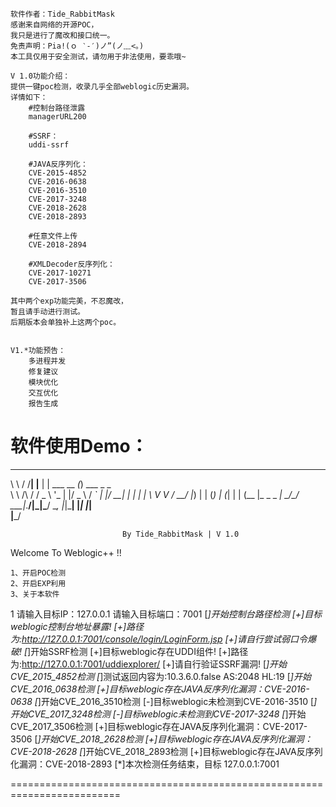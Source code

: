 	软件作者：Tide_RabbitMask
	感谢来自网络的开源POC，
	我只是进行了魔改和接口统一。
    免责声明：Pia!(ｏ ‵-′)ノ”(ノ﹏<。)
    本工具仅用于安全测试，请勿用于非法使用，要乖哦~
        
    V 1.0功能介绍：
    提供一键poc检测，收录几乎全部weblogic历史漏洞。
    详情如下：
        #控制台路径泄露
        managerURL200  
        
        #SSRF：
        uddi-ssrf       
        
        #JAVA反序列化：
        CVE-2015-4852  
        CVE-2016-0638  
        CVE-2016-3510   
        CVE-2017-3248   
        CVE-2018-2628 
        CVE-2018-2893   
        
        #任意文件上传
        CVE-2018-2894   
        
        #XMLDecoder反序列化：
        CVE-2017-10271 
        CVE-2017-3506
	
	其中两个exp功能完美，不忍魔改，
	暂且请手动进行测试。
	后期版本会单独补上这两个poc。
	
    
    V1.*功能预告：
        多进程并发
        修复建议
        模块优化
        交互优化 
        报告生成
		
软件使用Demo：	
=========================================================================
__        __   _     _             _                    
\ \      / /__| |__ | | ___   __ _(_) ___     _     _   
 \ \ /\ / / _ \ '_ \| |/ _ \ / _` | |/ __|  _| |_ _| |_ 
  \ V  V /  __/ |_) | | (_) | (_| | | (__  |_   _ _   _|
   \_/\_/ \___|_.__/|_|\___/ \__, |_|\___|   |_|   |_|  
                             |___/    
                             
                             By Tide_RabbitMask | V 1.0 

Welcome To Weblogic++ !!

    1、开启POC检测
    2、开启EXP利用
    3、关于本软件

1
请输入目标IP：127.0.0.1
请输入目标端口：7001
[*]开始控制台路径检测
[+]目标weblogic控制台地址暴露!
[+]路径为:http://127.0.0.1:7001/console/login/LoginForm.jsp
[+]请自行尝试弱口令爆破!
[*]开始SSRF检测
[+]目标weblogic存在UDDI组件!
[+]路径为:http://127.0.0.1:7001/uddiexplorer/
[+]请自行验证SSRF漏洞!
[*]开始CVE_2015_4852检测
[*]测试返回内容为:10.3.6.0.false
AS:2048
HL:19
[*]开始CVE_2016_0638检测
[+]目标weblogic存在JAVA反序列化漏洞：CVE-2016-0638
[*]开始CVE_2016_3510检测
[-]目标weblogic未检测到CVE-2016-3510
[*]开始CVE_2017_3248检测
[-]目标weblogic未检测到CVE-2017-3248
[*]开始CVE_2017_3506检测
[+]目标weblogic存在JAVA反序列化漏洞：CVE-2017-3506
[*]开始CVE_2018_2628检测
[+]目标weblogic存在JAVA反序列化漏洞：CVE-2018-2628
[*]开始CVE_2018_2893检测
[+]目标weblogic存在JAVA反序列化漏洞：CVE-2018-2893
[*]本次检测任务结束，目标 127.0.0.1:7001

=========================================================================
